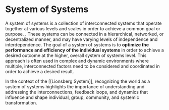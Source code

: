 # System of Systems

A system of systems is a collection of interconnected systems that operate together at various levels and scales in order to achieve a common goal or purpose. . These systems can be connected in a hierarchical, networked, or decentralized manner, and may have varying levels of independence and interdependence. The goal of a system of systems is to **optimize the performance and efficiency of the individual systems** in order to achieve a desired outcome at the higher, overall system of systems level. This approach is often used in complex and dynamic environments where multiple, interconnected factors need to be considered and coordinated in order to achieve a desired result.

In the context of the [[Lionsberg System]], recognizing the world as a system of systems highlights the importance of understanding and addressing the interconnections, feedback loops, and dynamics that influence and shape individual, group, community, and systemic transformation.